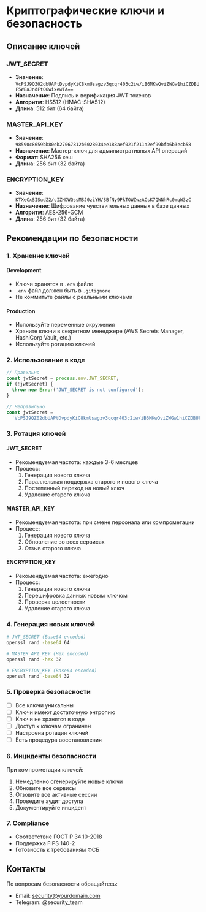 # Криптографические ключи и безопасность

## Описание ключей

### JWT_SECRET

- **Значение**:
  `VcPSJ9QZ02dbUAPtDvpdyKiC8kmUsagzv3qcqr403c2iw/iB6MKwQviZWGw1hiCZDBUF5WEaJndFtQ6wixewTA==`
- **Назначение**: Подпись и верификация JWT токенов
- **Алгоритм**: HS512 (HMAC-SHA512)
- **Длина**: 512 бит (64 байта)

### MASTER_API_KEY

- **Значение**:
  `98590c8659bb80eb27067812b6028034ee188aef021f211a2ef99bfb6b3ecb58`
- **Назначение**: Мастер-ключ для административных API операций
- **Формат**: SHA256 хеш
- **Длина**: 256 бит (32 байта)

### ENCRYPTION_KEY

- **Значение**:
  `KTXeCxSISudZ2/cIZHDWQssMSJ0ziYH/SBfNy9PkTOWZwzACsK7QWNhRc0mqW3zC`
- **Назначение**: Шифрование чувствительных данных в базе данных
- **Алгоритм**: AES-256-GCM
- **Длина**: 256 бит (32 байта)

## Рекомендации по безопасности

### 1. Хранение ключей

#### Development

- Ключи хранятся в `.env` файле
- `.env` файл должен быть в `.gitignore`
- Не коммитьте файлы с реальными ключами

#### Production

- Используйте переменные окружения
- Храните ключи в секретном менеджере (AWS Secrets Manager, HashiCorp Vault,
  etc.)
- Используйте ротацию ключей

### 2. Использование в коде

```typescript
// Правильно
const jwtSecret = process.env.JWT_SECRET;
if (!jwtSecret) {
  throw new Error('JWT_SECRET is not configured');
}

// Неправильно
const jwtSecret =
  'VcPSJ9QZ02dbUAPtDvpdyKiC8kmUsagzv3qcqr403c2iw/iB6MKwQviZWGw1hiCZDBUF5WEaJndFtQ6wixewTA==';
```

### 3. Ротация ключей

#### JWT_SECRET

- Рекомендуемая частота: каждые 3-6 месяцев
- Процесс:
  1. Генерация нового ключа
  2. Параллельная поддержка старого и нового ключа
  3. Постепенный переход на новый ключ
  4. Удаление старого ключа

#### MASTER_API_KEY

- Рекомендуемая частота: при смене персонала или компрометации
- Процесс:
  1. Генерация нового ключа
  2. Обновление во всех сервисах
  3. Отзыв старого ключа

#### ENCRYPTION_KEY

- Рекомендуемая частота: ежегодно
- Процесс:
  1. Генерация нового ключа
  2. Перешифровка данных новым ключом
  3. Проверка целостности
  4. Удаление старого ключа

### 4. Генерация новых ключей

```bash
# JWT_SECRET (Base64 encoded)
openssl rand -base64 64

# MASTER_API_KEY (Hex encoded)
openssl rand -hex 32

# ENCRYPTION_KEY (Base64 encoded)
openssl rand -base64 32
```

### 5. Проверка безопасности

- [ ] Все ключи уникальны
- [ ] Ключи имеют достаточную энтропию
- [ ] Ключи не хранятся в коде
- [ ] Доступ к ключам ограничен
- [ ] Настроена ротация ключей
- [ ] Есть процедура восстановления

### 6. Инциденты безопасности

При компрометации ключей:

1. Немедленно сгенерируйте новые ключи
2. Обновите все сервисы
3. Отзовите все активные сессии
4. Проведите аудит доступа
5. Документируйте инцидент

### 7. Compliance

- Соответствие ГОСТ Р 34.10-2018
- Поддержка FIPS 140-2
- Готовность к требованиям ФСБ

## Контакты

По вопросам безопасности обращайтесь:

- Email: security@yourdomain.com
- Telegram: @security_team

